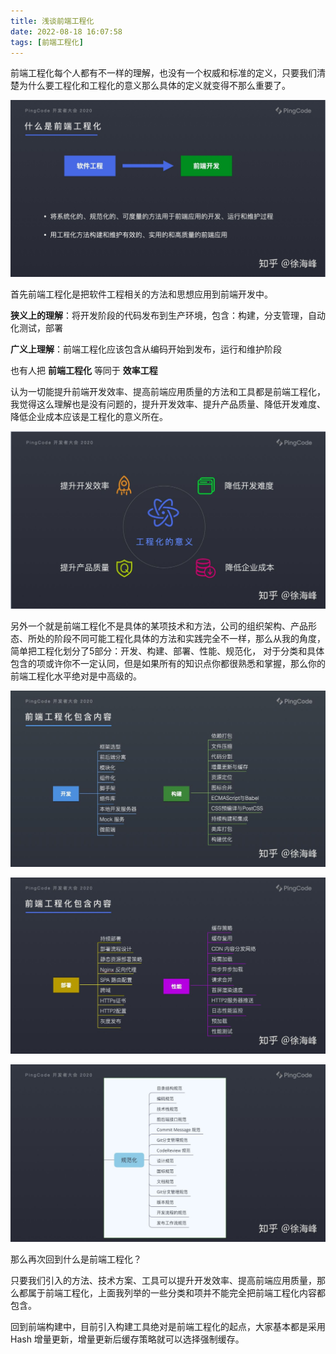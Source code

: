 ```yaml
---
title: 浅谈前端工程化
date: 2022-08-18 16:07:58
tags: [前端工程化]
---
```


前端工程化每个人都有不一样的理解，也没有一个权威和标准的定义，只要我们清楚为什么要工程化和工程化的意义那么具体的定义就变得不那么重要了。

![](/images/page/20220818/1.jpeg)

首先前端工程化是把软件工程相关的方法和思想应用到前端开发中。

**狭义上的理解**：将开发阶段的代码发布到生产环境，包含：构建，分支管理，自动化测试，部署

**广义上理解**：前端工程化应该包含从编码开始到发布，运行和维护阶段

也有人把 **前端工程化** 等同于 **效率工程**

认为一切能提升前端开发效率、提高前端应用质量的方法和工具都是前端工程化，我觉得这么理解也是没有问题的，提升开发效率、提升产品质量、降低开发难度、降低企业成本应该是工程化的意义所在。

<!--more-->
![](/images/page/20220818/2.jpeg)

另外一个就是前端工程化不是具体的某项技术和方法，公司的组织架构、产品形态、所处的阶段不同可能工程化具体的方法和实践完全不一样，那么从我的角度，简单把工程化划分了5部分：开发、构建、部署、性能、规范化， 对于分类和具体包含的项或许你不一定认同，但是如果所有的知识点你都很熟悉和掌握，那么你的前端工程化水平绝对是中高级的。

![](/images/page/20220818/3.jpeg)

![](/images/page/20220818/4.jpeg)

![](/images/page/20220818/5.jpeg)

那么再次回到什么是前端工程化？

只要我们引入的方法、技术方案、工具可以提升开发效率、提高前端应用质量，那么都属于前端工程化，上面我列举的一些分类和项并不能完全把前端工程化内容都包含。

回到前端构建中，目前引入构建工具绝对是前端工程化的起点，大家基本都是采用 Hash 增量更新，增量更新后缓存策略就可以选择强制缓存。
